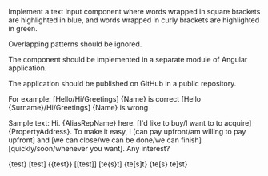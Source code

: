 Implement a text input component where words wrapped in square brackets are highlighted in blue, and words wrapped in curly brackets are highlighted in green.

Overlapping patterns should be ignored.

The component should be implemented in a separate module of Angular application.

The application should be published on GitHub in a public repository.

For example:
[Hello/Hi/Greetings] {Name} is correct
[Hello {Surname}/Hi/Greetings] {Name} is wrong

Sample text:
Hi. {AliasRepName} here. [I'd like to buy/I want to to acquire] {PropertyAddress}. To make it easy, I [can pay upfront/am willing to pay upfront] and [we can close/we can be done/we can finish] [quickly/soon/whenever you want]. Any interest?
 
 {test} [test] {{test}} [[test]] [te{s}t] {te[s]t} {te[s} te]st}
